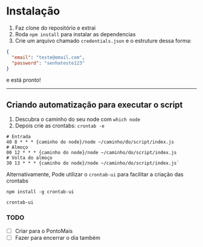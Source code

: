 # Instalação

1. Faz clone do repositório e extrai
2. Roda `npm install` para instalar as dependencias
3. Crie um arquivo chamado `credentials.json` e o estruture dessa forma:
```json
{
  "email": "teste@email.com",
  "password": "senhateste123"
}
```
e está pronto!

---
## Criando automatização para executar o script
1. Descubra o caminho do seu node com `which node`
2. Depois crie as crontabs:
`crontab -e`

```
# Entrada
40 8 * * * {caminho do node}/node ~/caminho/do/script/index.js
# Almoço
00 12 * * * {caminho do node}/node ~/caminho/do/script/index.js
# Volta do almoço
30 13 * * * {caminho do node}/node ~/caminho/do/script/index.js`
```

Alternativamente,
Pode utilizar o `crontab-ui` para facilitar a criação das crontabs

`npm install -g crontab-ui`

`crontab-ui`

### TODO
- [ ] Criar para o PontoMais
- [ ] Fazer para encerrar o dia também
